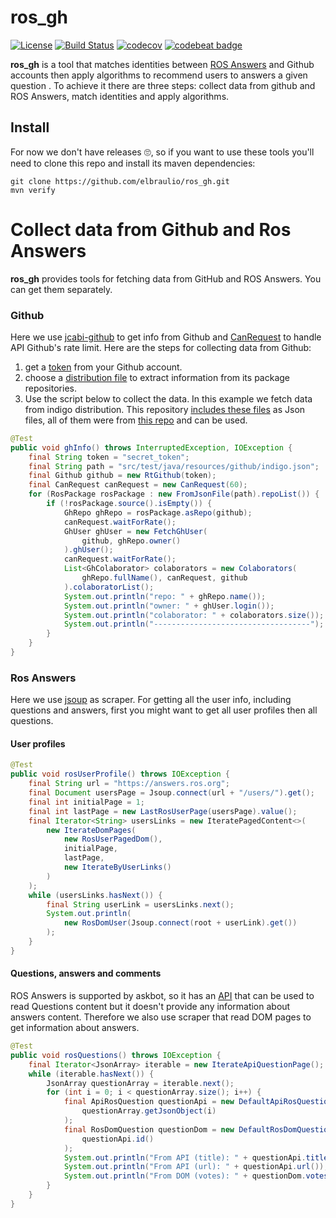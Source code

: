 # ros_gh
[![License](https://img.shields.io/badge/license-MIT-green.svg)](https://github.com/elbraulio/ros_gh/blob/master/LICENSE)  [![Build Status](https://travis-ci.org/elbraulio/ros_gh.svg?branch=master)](https://travis-ci.org/elbraulio/ros_gh)  [![codecov](https://codecov.io/gh/elbraulio/ros_gh/branch/master/graph/badge.svg)](https://codecov.io/gh/elbraulio/ros_gh) [![codebeat  badge](https://codebeat.co/badges/509ed37d-0128-4ca3-9dfb-33e861b5e1e3)](https://codebeat.co/projects/github-com-elbraulio-ros_gh-master)

**ros_gh** is a tool that matches identities between [ROS Answers](https://answers.ros.org/users/) and Github accounts then apply algorithms to recommend users to answers a given question . To achieve it there are three steps: collect data from github and ROS Answers, match identities and apply algorithms.

## Install

For now we don't have releases 🙄, so if you want to use these tools you'll need to clone this repo and install its maven dependencies:

```shell
git clone https://github.com/elbraulio/ros_gh.git
mvn verify
```

# Collect data from Github and Ros Answers

**ros_gh** provides tools for fetching data from GitHub and ROS Answers. You can get them separately.

### Github

Here we use [jcabi-github](https://github.com/jcabi/jcabi-github) to get info from Github and [CanRequest](https://github.com/elbraulio/ros_gh/blob/master/src/test/java/tools/CanRequestTest.java) to handle API Github's rate limit. Here are the steps for collecting data from Github:

1. get a [token](https://github.com/settings/tokens) from your Github account.
2. choose a [distribution file](https://github.com/elbraulio/ros_gh/tree/master/src/test/java/resources/github) to extract information from its package repositories.
3. Use the script below to collect the data. In this example we fetch data from indigo distribution. This repository [includes these files](https://github.com/elbraulio/ros_gh/tree/master/src/test/java/resources/github) as Json files, all of them were from [this repo](https://github.com/ros/rosdistro) and can be used.

```java
@Test
public void ghInfo() throws InterruptedException, IOException {
    final String token = "secret_token";
    final String path = "src/test/java/resources/github/indigo.json";
    final Github github = new RtGithub(token);
    final CanRequest canRequest = new CanRequest(60);
    for (RosPackage rosPackage : new FromJsonFile(path).repoList()) {
        if (!rosPackage.source().isEmpty()) {
            GhRepo ghRepo = rosPackage.asRepo(github);
            canRequest.waitForRate();
            GhUser ghUser = new FetchGhUser(
                github, ghRepo.owner()
            ).ghUser();
            canRequest.waitForRate();
            List<GhColaborator> colaborators = new Colaborators(
                ghRepo.fullName(), canRequest, github
            ).colaboratorList();
            System.out.println("repo: " + ghRepo.name());
            System.out.println("owner: " + ghUser.login());
            System.out.println("colaborator: " + colaborators.size());
            System.out.println("-----------------------------------");
        }
    }
}
```

### Ros Answers

Here we use [jsoup](https://jsoup.org) as scraper. For getting all the user info, including questions and answers, first you might want to get all user profiles then all questions. 

#### User profiles

```java
@Test
public void rosUserProfile() throws IOException {
    final String url = "https://answers.ros.org";
    final Document usersPage = Jsoup.connect(url + "/users/").get();
    final int initialPage = 1;
    final int lastPage = new LastRosUserPage(usersPage).value();
    final Iterator<String> usersLinks = new IteratePagedContent<>(
        new IterateDomPages(
            new RosUserPagedDom(),
            initialPage,
            lastPage,
            new IterateByUserLinks()
        )
    );
    while (usersLinks.hasNext()) {
        final String userLink = usersLinks.next();
        System.out.println(
            new RosDomUser(Jsoup.connect(root + userLink).get())
        );
    }
}
```

#### Questions, answers and comments

ROS Answers is supported by askbot, so it has an [API](https://github.com/ASKBOT/askbot-devel/blob/master/askbot/doc/source/api.rst) that can be used to read Questions content but it doesn't provide any information about answers content. Therefore we also use scraper that read DOM pages to get information about answers.

```java
@Test
public void rosQuestions() throws IOException {
    final Iterator<JsonArray> iterable = new IterateApiQuestionPage();
    while (iterable.hasNext()) {
        JsonArray questionArray = iterable.next();
        for (int i = 0; i < questionArray.size(); i++) {
            final ApiRosQuestion questionApi = new DefaultApiRosQuestion(
                questionArray.getJsonObject(i)
            );
            final RosDomQuestion questionDom = new DefaultRosDomQuestion(
                questionApi.id()
            );
            System.out.println("From API (title): " + questionApi.title());
            System.out.println("From API (url): " + questionApi.url());
            System.out.println("From DOM (votes): " + questionDom.votes());
        }
    }
}
```








